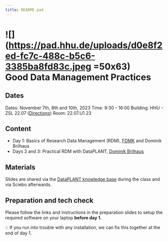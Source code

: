 ```yaml
---
title: README pad
---
```


# ![](https://pad.hhu.de/uploads/d0e8f2ed-fc7c-488c-b5c6-3385ba8fd83c.jpeg  =50x63) &emsp; Good Data Management Practices

## Dates

Dates: November 7th, 8th and 10th, 2023
Time: 9:30 - 16:00
Building: HHU - ZSL 22.07 ([Directions](https://www.ceplas.eu/de/contact/how-to-get-there/))
Room: 22.07.U1.23

## Content

- Day 1: Basics of Research Data Management (RDM), [FDMK](https://www.fdm.hhu.de) and Dominik Brilhaus
- Days 2 and 3: Practical RDM with DataPLANT, [Dominik Brilhaus](https://www.ceplas.eu/en/research/data-science-and-data-management/)

## Materials

Slides are shared via the [DataPLANT knowledge base](https://nfdi4plants.org/nfdi4plants.knowledgebase/docs/teaching-materials/disseminations/2023-11-08_CEPLAS-module/) during the class and via Sciebo afterwards.

## Preparation and tech check

Please follow the links and instructions in the preparation slides to setup the required software on your laptop **before day 1**. 

:bulb: If you run into trouble with any installation, we can fix this together at the end of day 1.
